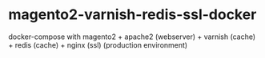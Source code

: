 # magento2-varnish-redis-ssl-docker
docker-compose with magento2 + apache2 (webserver) + varnish (cache) + redis (cache) + nginx (ssl) (production environment)
